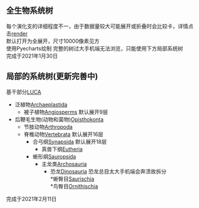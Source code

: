 ## 全生物系统树

每个演化支的详细程度不一，由于数据量较大可能展开或折叠时会比较卡，详情点击[render](render.html)  
默认打开为全展开，尺寸10000像素见方  
使用Pyecharts绘制
完整的树过大手机端无法浏览，只能使用下方局部系统树   
完成于2021年1月30日    
   
## 局部的系统树(更新完善中)
基干部分[LUCA](LUCA.html)   
* 泛植物[Archaeplastida](Archaeplastida.html)    
   * 被子植物[Angiosperms](Angiosperms.html) 默认展开9层    
* 后鞭毛生物(动物和菌物)[Opisthokonta](Opisthokonta.html)    
   * 节肢动物[Arthropoda](Arthropoda.html)    
   * 脊椎动物[Vertebrata](Vertebrata.html) 默认展开16层    
      * 合弓纲[Synapsida](Synapsida.html) 默认展开18层    
         * 真兽下纲[Eutheria](Eutheria.html)    
      * 蜥形纲[Sauropsida](Sauropsida.html)    
         * 主龙类[Archosauria](Archosauria.html)    
            * 恐龙[Dinosauria](Dinosauria.html) 恐龙总目太大手机端会奔溃故拆分    
               *蜥臀目[Saurischia](Saurischia.html)    
               *鸟臀目[Ornithischia](Ornithischia.html)    
    
完成于2021年2月11日
